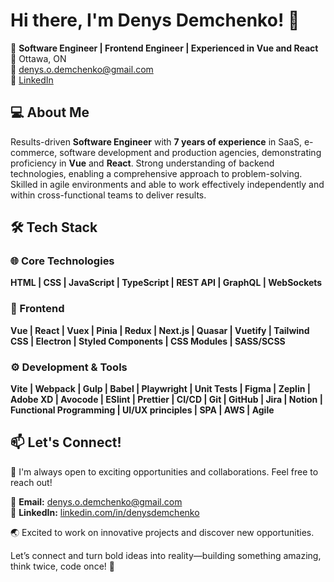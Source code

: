 # Hi there, I'm Denys Demchenko! 👋

🚀 **Software Engineer | Frontend Engineer | Experienced in Vue and React**  
📍 Ottawa, ON  
📧 denys.o.demchenko@gmail.com  
🔗 [LinkedIn](https://www.linkedin.com/in/denysdemchenko/)  


## 💻 About Me
Results-driven **Software Engineer** with **7 years of experience** in SaaS, e-commerce, software development and production agencies, demonstrating proficiency in **Vue** and **React**. Strong understanding of backend technologies, enabling a comprehensive approach to problem-solving. Skilled in agile environments and able to work effectively independently and within cross-functional teams to deliver results.

## 🛠️ Tech Stack

### 🌐 Core Technologies
**HTML | CSS | JavaScript | TypeScript | REST API | GraphQL | WebSockets**

### 🎨 Frontend
**Vue | React | Vuex | Pinia | Redux | Next.js | Quasar | Vuetify | Tailwind CSS | Electron | Styled Components | CSS Modules | SASS/SCSS**

### ⚙️ Development & Tools
**Vite | Webpack | Gulp | Babel | Playwright | Unit Tests | Figma | Zeplin | Adobe XD | Avocode | ESlint | Prettier | CI/CD | Git | GitHub | Jira | Notion | Functional Programming | UI/UX principles | SPA | AWS | Agile**


## 📫 Let's Connect!
💼 I'm always open to exciting opportunities and collaborations. Feel free to reach out!

📧 **Email:** denys.o.demchenko@gmail.com  
🔗 **LinkedIn:** [linkedin.com/in/denysdemchenko](https://www.linkedin.com/in/denysdemchenko/)  

🌏 Excited to work on innovative projects and discover new opportunities.

Let’s connect and turn bold ideas into reality—building something amazing, think twice, code once! 🚀

